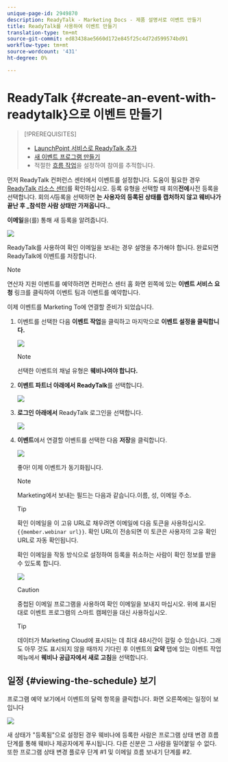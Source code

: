 ```yaml
---
unique-page-id: 2949870
description: ReadyTalk - Marketing Docs - 제품 설명서로 이벤트 만들기
title: ReadyTalk를 사용하여 이벤트 만들기
translation-type: tm+mt
source-git-commit: ed83438ae5660d172e845f25c4d72d599574bd91
workflow-type: tm+mt
source-wordcount: '431'
ht-degree: 0%

---
```



# ReadyTalk {#create-an-event-with-readytalk}으로 이벤트 만들기

>[!PREREQUISITES]
>
>* [LaunchPoint 서비스로 ReadyTalk 추가](/help/marketo/product-docs/administration/additional-integrations/add-readytalk-as-a-launchpoint-service.md)
>* [새 이벤트 프로그램 만들기](/help/marketo/product-docs/demand-generation/events/understanding-events/create-a-new-event-program.md)
>* 적절한 [흐름 작업](/help/marketo/product-docs/core-marketo-concepts/smart-campaigns/flow-actions/add-a-flow-step-to-a-smart-campaign.md)을 설정하여 참여를 추적합니다.


먼저 ReadyTalk 컨퍼런스 센터에서 이벤트를 설정합니다. 도움이 필요한 경우 [ReadyTalk 리소스 센터](https://www.readytalk.com/resources/readytalk)를 확인하십시오. 등록 유형을 선택할 때 회의&#x200B;**전에**&#x200B;사전 등록을 선택합니다. 회의&#x200B;_시_&#x200B;등록을 선택하면 **는 사용자의 등록된 상태를 캡처하지 않고 웨비나가 끝난 후 _참석한 사람 상태만 가져옵니다.**_

**이메일**&#x200B;을(를) 통해 새 등록을 알려줍니다.

![](assets/image2015-5-28-21-3a18-3a39.png)

ReadyTalk를 사용하여 확인 이메일을 보내는 경우 설명을 추가해야 합니다. 완료되면 ReadyTalk에 이벤트를 저장합니다.

>[!NOTE]
>
>연산자 지원 이벤트를 예약하려면 컨퍼런스 센터 홈 화면 왼쪽에 있는 **이벤트 서비스 요청** 링크를 클릭하여 이벤트 팀과 이벤트를 예약합니다.

이제 이벤트를 Marketing To에 연결할 준비가 되었습니다.

1. 이벤트를 선택한 다음 **이벤트 작업**&#x200B;을 클릭하고 마지막으로 **이벤트 설정을 클릭합니다.**

   ![](assets/image2015-5-18-12-3a46-3a47.png)

   >[!NOTE]
   >
   >선택한 이벤트의 채널 유형은 **웨비나여야 합니다.**

1. **이벤트 파트너 아래에서** **ReadyTalk**&#x200B;를 선택합니다.

   ![](assets/image2015-5-18-12-3a47-3a59.png)

1. **로그인 아래에서** ReadyTalk 로그인을 선택합니다.

   ![](assets/image2015-5-18-12-3a48-3a48.png)

1. **이벤트**&#x200B;에서 연결할 이벤트를 선택한 다음 **저장**&#x200B;을 클릭합니다.

   ![](assets/image2015-5-18-12-3a51-3a35.png)

   좋아! 이제 이벤트가 동기화됩니다.

   >[!NOTE]
   >
   >Marketing에서 보내는 필드는 다음과 같습니다.이름, 성, 이메일 주소.

   >[!TIP]
   >
   >확인 이메일을 이 고유 URL로 채우려면 이메일에 다음 토큰을 사용하십시오.`{{member.webinar url}}`. 확인 URL이 전송되면 이 토큰은 사용자의 고유 확인 URL로 자동 확인됩니다.
   >
   >확인 이메일을 작동 방식으로 설정하여 등록을 취소하는 사람이 확인 정보를 받을 수 있도록 합니다.

   ![](assets/readytalk.png)

   >[!CAUTION]
   >
   >중첩된 이메일 프로그램을 사용하여 확인 이메일을 보내지 마십시오. 위에 표시된 대로 이벤트 프로그램의 스마트 캠페인을 대신 사용하십시오.

   >[!TIP]
   >
   >데이터가 Marketing Cloud에 표시되는 데 최대 48시간이 걸릴 수 있습니다. 그래도 아무 것도 표시되지 않을 때까지 기다린 후 이벤트의 **요약** 탭에 있는 이벤트 작업 메뉴에서 **웨비나 공급자에서 새로 고침**&#x200B;을 선택합니다.

## 일정 {#viewing-the-schedule} 보기

프로그램 예약 보기에서 이벤트의 달력 항목을 클릭합니다. 화면 오른쪽에는 일정이 보입니다

![](assets/image2015-5-18-12-9-58.png)

새 상태가 &quot;등록됨&quot;으로 설정된 경우 웨비나에 등록한 사람은 프로그램 상태 변경 흐름 단계를 통해 웨비나 제공자에게 푸시됩니다. 다른 신분은 그 사람을 밀어붙일 수 없다. 또한 프로그램 상태 변경 플로우 단계 #1 및 이메일 흐름 보내기 단계를 #2.
